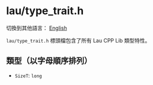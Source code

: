# lau/type_trait.h

切換到其他語言： [English](type_trait_zh.md)

`lau/type_trait.h` 標頭檔包含了所有 Lau CPP Lib 類型特性。

## 類型（以字母順序排列）
- `SizeT`: `long`

